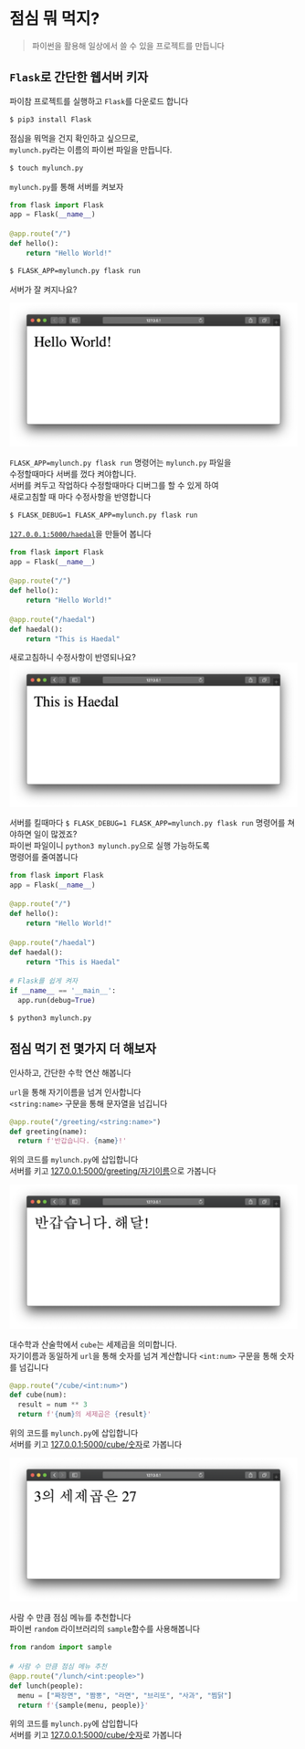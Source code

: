 # 점심 뭐 먹지?
> 파이썬을 활용해 일상에서 쓸 수 있을 프로젝트를 만듭니다

## `Flask`로 간단한 웹서버 키자

파이참 프로젝트를 실행하고 `Flask`를 다운로드 합니다
```bash
$ pip3 install Flask
``` 

점심을 뭐먹을 건지 확인하고 싶으므로,  
`mylunch.py`라는 이름의 파이썬 파일을 만듭니다. 
```bash
$ touch mylunch.py
``` 

`mylunch.py`를 통해 서버를 켜보자  
```python
from flask import Flask
app = Flask(__name__)

@app.route("/")
def hello():
    return "Hello World!"
```

```bash
$ FLASK_APP=mylunch.py flask run
```

서버가 잘 켜지나요?

![img/hello_world!.png](img/hello_world!.png)

`FLASK_APP=mylunch.py flask run` 명령어는 `mylunch.py` 파일을  
수정할때마다 서버를 껐다 켜야합니다.  
서버를 켜두고 작업하다 수정할때마다 디버그를 할 수 있게 하여   
새로고침할 때 마다 수정사항을 반영합니다 

```bash
$ FLASK_DEBUG=1 FLASK_APP=mylunch.py flask run
```
[`127.0.0.1:5000/haedal`](127.0.0.0:5000/haedal)을 만들어 봅니다 

```python
from flask import Flask
app = Flask(__name__)

@app.route("/")
def hello():
    return "Hello World!"

@app.route("/haedal")
def haedal():
    return "This is Haedal"
```
새로고침하니 수정사항이 반영되나요?
![img/This_is_haedal.png](img/This_is_haedal.png)

서버를 킬때마다 `$ FLASK_DEBUG=1 FLASK_APP=mylunch.py flask run` 명령어를 쳐야하면 일이 많겠죠?  
파이썬 파일이니 `python3 mylunch.py`으로 실행 가능하도록  
명령어를 줄여봅니다

```python
from flask import Flask
app = Flask(__name__)

@app.route("/")
def hello():
    return "Hello World!"

@app.route("/haedal")
def haedal():
    return "This is Haedal"

# Flask를 쉽게 켜자
if __name__ == '__main__':
  app.run(debug=True)
```

```bash
$ python3 mylunch.py
```

## 점심 먹기 전 몇가지 더 해보자
인사하고, 간단한 수학 연산 해봅니다

`url`을 통해 자기이름을 넘겨 인사합니다  
`<string:name>` 구문을 통해 문자열을 넘깁니다
```python
@app.route("/greeting/<string:name>")
def greeting(name):
  return f'반갑습니다. {name}!'
```
위의 코드를 `mylunch.py`에 삽입합니다  
서버를 키고 [127.0.0.1:5000/greeting/자기이름](127.0.0.1:5000/greeting/자기이름)으로 가봅니다

![img/greeting_name.png](img/greeting_name.png)

대수학과 산술학에서 `cube`는 세제곱을 의미합니다.  
자기이름과 동일하게 `url`을 통해 숫자를 넘겨 계산합니다
`<int:num>` 구문을 통해 숫자를 넘깁니다

```python
@app.route("/cube/<int:num>")
def cube(num):
  result = num ** 3 
  return f'{num}의 세제곱은 {result}'
```
위의 코드를 `mylunch.py`에 삽입합니다   
서버를 키고 [127.0.0.1:5000/cube/숫자](127.0.0.1:5000/cube/숫자)로 가봅니다

![img/cube.png](img/cube.png)

사람 수 만큼 점심 메뉴를 추천합니다  
파이썬  `random` 라이브러리의 `sample`함수를 사용해봅니다  
  
```python
from random import sample

# 사람 수 만큼 점심 메뉴 추천
@app.route("/lunch/<int:people>")
def lunch(people):
  menu = ["짜장면", "짬뽕", "라면", "브리또", "사과", "찜닭"]
  return f'{sample(menu, people)}'
```

위의 코드를 `mylunch.py`에 삽입합니다   
서버를 키고 [127.0.0.1:5000/cube/숫자](127.0.0.1:5000/cube/숫자)로 가봅니다
